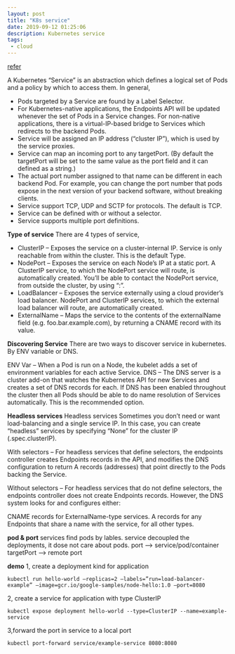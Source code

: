 ```yaml
---
layout: post
title: "K8s service"
date: 2019-09-12 01:25:06
description: Kubernetes service
tags:
 - cloud
---
```


[refer](https://www.bmc.com/blogs/kubernetes-services/)

A Kubernetes “Service” is an abstraction which defines a logical set of Pods and a policy by which to access them. In general,

- Pods targeted by a Service are found by a Label Selector.
- For Kubernetes-native applications, the Endpoints API will be updated whenever the set of Pods in a Service changes. For non-native applications, there is a virtual-IP-based bridge to Services which redirects to the backend Pods.
- Service will be assigned an IP address (“cluster IP”), which is used by the service proxies.
- Service can map an incoming port to any targetPort. (By default the targetPort will be set to the same value as the port field and it can defined as a string.)
- The actual port number assigned to that name can be different in each backend Pod. For example, you can change the port number that pods expose in the next version of your backend software, without breaking clients.
- Service support TCP, UDP and SCTP for protocols. The default is TCP.
- Service can be defined with or without a selector.
- Service supports multiple port definitions.

**Type of service**
There are 4 types of service,
- ClusterIP – Exposes the service on a cluster-internal IP. Service is only reachable from within the cluster. This is the default Type.
- NodePort – Exposes the service on each Node’s IP at a static port. A ClusterIP service, to which the NodePort service will route, is automatically created. You’ll be able to contact the NodePort service, from outside the cluster, by using “<NodeIP>:<NodePort>”.
- LoadBalancer – Exposes the service externally using a cloud provider’s load balancer. NodePort and ClusterIP services, to which the external load balancer will route, are automatically created.
- ExternalName – Maps the service to the contents of the externalName field (e.g. foo.bar.example.com), by returning a CNAME record with its value.

**Discovering Service**
There are two ways to discover service in kubernetes. By ENV variable or DNS.

ENV Var – When a Pod is run on a Node, the kubelet adds a set of environment variables for each active Service.
DNS – The DNS server is a cluster add-on that watches the Kubernetes API for new Services and creates a set of DNS records for each. If DNS has been enabled throughout the cluster then all Pods should be able to do name resolution of Services automatically. This is the recommended option.

**Headless services**
Headless services
Sometimes you don’t need or want load-balancing and a single service IP. In this case, you can create “headless” services by specifying “None” for the cluster IP (.spec.clusterIP).

With selectors – For headless services that define selectors, the endpoints controller creates Endpoints records in the API, and modifies the DNS configuration to return A records (addresses) that point directly to the Pods backing the Service.

Without selectors – For headless services that do not define selectors, the endpoints controller does not create Endpoints records. However, the DNS system looks for and configures either:

CNAME records for ExternalName-type services.
A records for any Endpoints that share a name with the service, for all other types.

**pod & port**
services find pods by lables. service decoupled the deployments, it dose not care about pods.
port --> service/pod/container
targetPort --> remote port

**demo**
1, create a deployment kind for application
```
kubectl run hello-world –replicas=2 –labels=”run=load-balancer-example” –image=gcr.io/google-samples/node-hello:1.0 –port=8080
```
2, create a service for application with type ClusterIP
```
kubectl expose deployment hello-world --type=ClusterIP --name=example-service
```
3,forward the port in service to a local port
```
kubectl port-forward service/example-service 8080:8080
```
